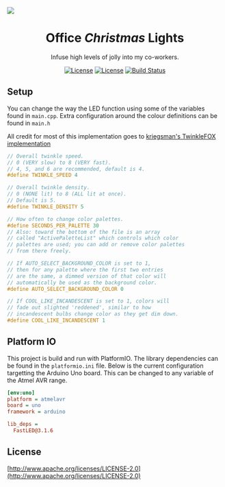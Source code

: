 <img src="https://raw.github.com/t04glovern/office-christmas-lights/master/img/project-banner.png" data-canonical-src="https://raw.github.com/t04glovern/office-christmas-lights/master/img/project-banner.png" align="center"/>

<div align = "center">
    <h1>Office <em>Christmas</em> Lights </h1>
    <p>Infuse high levels of jolly into my co-workers.</p>
    <a href="https://manparvesh.mit-license.org/" target="_blank"><img src="https://img.shields.io/badge/license-MIT-blue.svg" alt="License"></a>
    <a href="https://www.arduino.cc/" target="_blank"><img src="https://img.shields.io/badge/Platform-Arduino-blue.svg" alt="License"></a>
    <a href="https://travis-ci.org/t04glovern/office-christmas-lights" target="_blank"><img src="https://travis-ci.org/t04glovern/office-christmas-lights.svg?branch=master" alt="Build Status"></a>
</div>

## Setup

You can change the way the LED function using some of the variables found in `main.cpp`. Extra configuration around the colour definitions can be found in `main.h`

All credit for most of this implementation goes to [kriegsman's TwinkleFOX implementation](https://gist.github.com/kriegsman/756ea6dcae8e30845b5a)

```cpp
// Overall twinkle speed.
// 0 (VERY slow) to 8 (VERY fast).
// 4, 5, and 6 are recommended, default is 4.
#define TWINKLE_SPEED 4

// Overall twinkle density.
// 0 (NONE lit) to 8 (ALL lit at once).
// Default is 5.
#define TWINKLE_DENSITY 5

// How often to change color palettes.
#define SECONDS_PER_PALETTE 30
// Also: toward the bottom of the file is an array
// called "ActivePaletteList" which controls which color
// palettes are used; you can add or remove color palettes
// from there freely.

// If AUTO_SELECT_BACKGROUND_COLOR is set to 1,
// then for any palette where the first two entries
// are the same, a dimmed version of that color will
// automatically be used as the background color.
#define AUTO_SELECT_BACKGROUND_COLOR 0

// If COOL_LIKE_INCANDESCENT is set to 1, colors will
// fade out slighted 'reddened', similar to how
// incandescent bulbs change color as they get dim down.
#define COOL_LIKE_INCANDESCENT 1
```

## Platform IO

This project is build and run with PlatformIO. The library dependencies can be found in the `platformio.ini` file. Below is the current configuration targetting the Arduino Uno board. This can be changed to any variable of the Atmel AVR range.

```ini
[env:uno]
platform = atmelavr
board = uno
framework = arduino

lib_deps =
  FastLED@3.1.6
```

## License

[http://www.apache.org/licenses/LICENSE-2.0](http://www.apache.org/licenses/LICENSE-2.0)